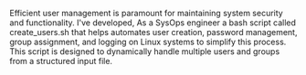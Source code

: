 Efficient user management is paramount for maintaining system security and functionality. I've developed, As a SysOps engineer a bash script called create_users.sh that helps automates user creation, password management, group assignment, and logging on Linux systems to simplify this process. This script is designed to dynamically handle multiple users and groups from a structured input file.
